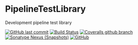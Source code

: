 # PipelineTestLibrary

Development pipeline test library

[![GitHub last commit](https://img.shields.io/github/last-commit/kudesunik/PipelineTestLibrary.svg?style=plastic)](https://github.com/Kudesunik/PipelineTestLibrary/commits)
[![Build Status](https://ci.kudesunik.com/job/PipelineTestLibrary/badge/icon?style=plastic)](https://ci.kudesunik.com/job/PipelineTestLibrary/)
[![Coveralls github branch](https://img.shields.io/coveralls/github/Kudesunik/PipelineTestLibrary/master.svg?style=plastic)](https://coveralls.io/github/Kudesunik/PipelineTestLibrary)
[![Sonatype Nexus (Snapshots)](https://img.shields.io/nexus/s/https/repository.kudesunik.com/ru.kudesunik.pipelinetestlibrary/pipeline-test-library.svg?style=plastic)](https://repository.kudesunik.com/content/repositories/snapshots/ru/kudesunik/pipelinetestlibrary/pipeline-test-library/)
[![GitHub](https://img.shields.io/github/license/mashape/apistatus.svg?style=plastic)](https://github.com/Kudesunik/PipelineTestLibrary/blob/master/LICENSE)
